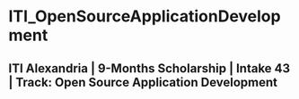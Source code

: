 # ITI_OpenSourceApplicationDevelopment
## ITI Alexandria | 9-Months Scholarship | Intake 43 | Track: Open Source Application Development

